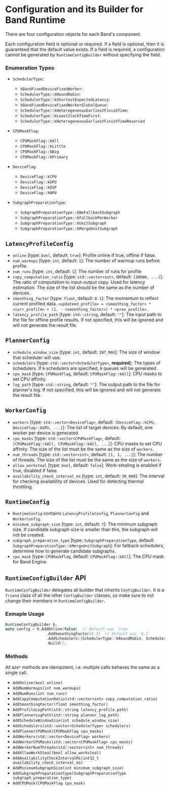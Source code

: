 # Configuration and its Builder for Band Runtime

There are four configuration objects for each Band's component.

Each configuration field is optional or required. If a field is optional, then it is guaranteed that the default value exists. If a field is required, a configuration cannot be generated by `RuntimeConfigBuilder` without specifying the field.

### Enumeration Types
- `SchedulerType`:
  - `kBandFixedDeviceFixedWorker`: 
  - `SchedulerType::kRoundRobin`: 
  - `SchedulerType::kShortestExpectedLatency`: 
  - `kBandFixedDeviceFixedWorkerGlobalQueue`: 
  - `SchedulerType::kHeterogeneousEarliestFinishTime`: 
  - `SchedulerType::kLeastSlackTimeFirst`: 
  - `SchedulerType::kHeterogeneousEarliestFinishTimeReserved`

- `CPUMaskFlag`: 
   - `CPUMaskFlag::kAll`
   - `CPUMaskFlag::kLittle`
   - `CPUMaskFlag::kBig`
   - `CPUMaskFlag::kPrimary`
  
- `DeviceFlag`: 
  - `DeviceFlag::kCPU`
  - `DeviceFlag::kGPU`
  - `DeviceFlag::kDSP`
  - `DeviceFlag::kNPU`

- `SubgraphPreparationType`: 
  - `SubgraphPreparationType::kNoFallbackSubgraph`
  - `SubgraphPreparationType::kFallbackPerWorker`
  - `SubgraphPreparationType::kUnitSubgraph`
  - `SubgraphPreparationType::kMergeUnitSubgraph`

## `LatencyProfileConfig`
- `online` [type: `bool`, default: `true`]: Profile online if true, offline if false.
- `num_warmups` [type: `int`, default: `1`]: The number of warmup runs before profile.
- `num_runs` [type: `int`, default: `1`]: The number of runs for profile
- `copy_computation_ratio` [type: `std::vector<int>`, default: `[30000, ...]`]: The ratio of computation to input-output copy. Used for latency estimation. The size of the list should be the same as the number of devices.
- `smoothing_factor` [type: `float`, default: `0.1`]: The momentum to reflect current profiled data. `<updateed_profile> = <smoothing_factor> * <curr_profile> + (1. - <smoothing_factor>) * <prev_profile>`.
- `latency_profile_path` [type: `std::string`, default: `""`]: The input path to the file for offline profile results. If not specified, this will be ignored and will not generate the result file. 

## `PlannerConfig`
- `schedule_window_size` [type: `int`, default: `INT_MAX`]: The size of window that scheduler will use.
- `schedulers` [type: `std::vector<SchedulerType>`, __required__]: The types of schedulers. If `N` schedulers are specified, `N` queues will be generated.
- `cpu_mask` [type: `CPUMaskFlag`, default: `CPUMaskFlag::kAll`]: CPU masks to set CPU affinity.
- `log_path` [type: `std::string`, default: `""`]: The output path to the file for planner's log. If not specified, this will be ignored and will not generate the result file. 

## `WorkerConfig`
- `workers` [type: `std::vector<DeviceFlag>`, default: `[DeviceFlag::kCPU, DeviceFlag::kGPU, ...]`]: The list of target devices. By default, one worker per device is generated.
- `cpu_masks` [type: `std::vector<CPUMaskFlag>`, default: `[CPUMaskFlag::kAll, CPUMaskFlag::kAll, ...]`]: CPU masks to set CPU affinity. The size of the list must be the same as the size of `workers`.
- `num_threads` [type: `std::vector<int>`, default: `[1, 1, ...]`]: The number of threads. The size of the list must be the same as the size of `workers`.
- `allow_worksteal` [type: `bool`, default: `false`]: Work-stealing is enabled if true, disabled if false.
- `availability_check_interval_ms` [type: `int`, default: `30_000`]: The interval for checking availability of devices. Used for detecting thermal throttling.

## `RuntimeConfig`
- `RuntimeConfig` contains `LatencyProfileConfig`, `PlannerConfig` and `WorkerConfig`.
- `minimum_subgraph_size` [type: `int`, default: `7`]: The minimum subgraph size. If candidate subgraph size is smaller than this, the subgraph will not be created.
- `subgraph_preparation_type` [type: `SubgraphPreparationType`, default: `SubgraphPreparationType::kMergeUnitSubgraph`]: For fallback schedulers, determine how to generate candidate subgraphs.
- `cpu_mask` [type: `CPUMaskFlag`, default: `CPUMaskFlag::kAll`]: The CPU mask for Band Engine.

## `RuntimeConfigBuilder` API
`RuntimeConfigBuilder` delegates all builder that inherits `ConfigBuilder`.
It is a `friend` class of all the other `ConfigBuilder` classes, so make sure to not change their members in `RuntimeConfigBuilder`.

### Exmaple Usage
```c++
RuntimeConfigBuilder b;
auto config = b.AddOnline(false)  // Default was `true`
                  .AddSmoothingFactor(0.3)  // Default was `0.1`
                  .AddSchedulers({SchedulerType::kRoundRobin, SchedulerType::kLeastSlackTimeFirst})  // Required field.
                  .Build();
```
### Methods
All `Add*` methods are idempotent, i.e. multiple calls behaves the same as a single call.
- `AddOnline(bool online)`
- `AddNumWarmups(int num_warmups)`
- `AddNumRuns(int num_runs)`
- `AddCopyComputationRatio(std::vector<int> copy_computation_ratio)`
- `AddSmoothingFactor(float smoothing_factor)`
- `AddProfileLogPath(std::string latency_profile_path)`
- `AddPlannerLogPath(std::string planner_log_path)`
- `AddScheduleWindowSize(int schedule_window_size)`
- `AddSchedulers(std::vector<SchedulerType> schedulers)`
- `AddPlannerCPUMask(CPUMaskFlag cpu_masks)`
- `AddWorkers(std::vector<DeviceFlag> workers)`
- `AddWorkerCPUMasks(std::vector<CPUMaskFlag> cpu_masks)`
- `AddWorkerNumThreads(std::vector<int> num_threads)`
- `AddAllowWorkSteal(bool allow_worksteal)`
- `AddAvailabilityCheckIntervalMs(int32_t availability_check_interval_ms)`
- `AddMinimumSubgraphSize(int minimum_subgraph_size)`
- `AddSubgraphPreparationType(SubgraphPreparationType subgraph_preparation_type)`
- `AddCPUMask(CPUMaskFlag cpu_mask)`